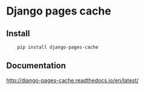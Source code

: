 # Django pages cache #

## Install

```
	pip install django-pages-cache

```

Documentation
-----------------

<a href="http://django-pages-cache.readthedocs.io/en/latest/" target="_blank">http://django-pages-cache.readthedocs.io/en/latest/</a>


